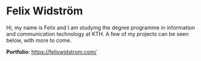 # Felix Widström

Hi, my name is Felix and I am studying the degree programme in information and communication technology at KTH. A few of my projects can be seen below, with more to come.

**Portfolio:** https://felixwidstrom.com/
